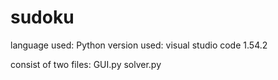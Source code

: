 # sudoku
language used: Python
version used: visual studio code 1.54.2

consist of two files:
GUI.py
solver.py
